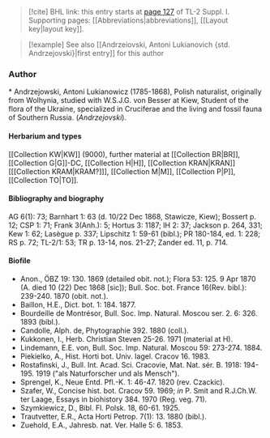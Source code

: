 > [!cite] BHL link: this entry starts at [page 127](https://www.biodiversitylibrary.org/item/103858#page/139/mode/1up) of TL-2 Suppl. I.
> Supporting pages: [[Abbreviations|abbreviations]], [[Layout key|layout key]].

> [!example] See also [[Andrzeiovski, Antoni Lukianovich {std. Andrzejovski}|first entry]] for this author

### Author

\* Andrzejowski, Antoni Lukianowicz (1785-1868), Polish naturalist, originally from Wolhynia, studied with W.S.J.G. von Besser at Kiew, Student of the flora of the Ukraine, specialized in Cruciferae and the living and fossil fauna of Southern Russia. (*Andrzejovski*).

#### Herbarium and types

[[Collection KW|KW]] (9000), further material at [[Collection BR|BR]], [[Collection G|G]]-DC, [[Collection H|H]], [[Collection KRAN|KRAN]] \[[[Collection KRAM|KRAM?]]\], [[Collection M|M]], [[Collection P|P]], [[Collection TO|TO]].

#### Bibliography and biography

AG 6(1): 73; Barnhart 1: 63 (d. 10/22 Dec 1868, Stawicze, Kiew); Bossert p. 12; CSP 1: 71; Frank 3(Anh.): 5; Hortus 3: 1187; IH 2: 37; Jackson p. 264, 331; Kew 1: 62; Lasègue p. 337; Lipschitz 1: 59-61 (bibl.); PR 180-184, ed. 1: 228; RS p. 72; TL-2/1: 53; TR p. 13-14, nos. 21-27; Zander ed. 11, p. 714.

#### Biofile

- Anon., ÖBZ 19: 130. 1869 (detailed obit. not.); Flora 53: 125. 9 Apr 1870 (A. died 10 (22) Dec 1868 \[sic\]); Bull. Soc. bot. France 16(Rev. bibl.): 239-240. 1870 (obit. not.).
- Baillon, H.E., Dict. bot. 1: 184. 1877.
- Bourdeille de Montrésor, Bull. Soc. Imp. Natural. Moscou ser. 2. 6: 326. 1893 (bibl.).
- Candolle, Alph. de, Phytographie 392. 1880 (coll.).
- Kukkonen, I., Herb. Christian Steven 25-26. 1971 (material at H).
- Lindemann, E.E. von, Bull. Soc. Imp. Natural. Moscou 59: 273-274. 1884.
- Piekielko, A., Hist. Horti bot. Univ. Iagel. Cracov 16. 1983.
- Rostafinski, J., Bull. Int. Acad. Sci. Cracovie, Mat. Nat. sér. B. 1918: 194-195. 1919 ("als Naturforscher und als Mensch").
- Sprengel, K., Neue Entd. Pfl.-K. 1: 46-47. 1820 (rev. Czackic).
- Szafer, W., Concise hist. bot. Cracov 59. 1969; *in* P. Smit and R.J.Ch.W. ter Laage, Essays in biohistory 384. 1970 (Reg. veg. 71).
- Szymkiewicz, D., Bibl. Fl. Polsk. 18, 60-61. 1925.
- Trautvetter, E.R., Acta Horti Petrop. 7(1): 13. 1880 (bibl.).
- Zuehold, E.A., Jahresb. nat. Ver. Halle 5: 6. 1853.

